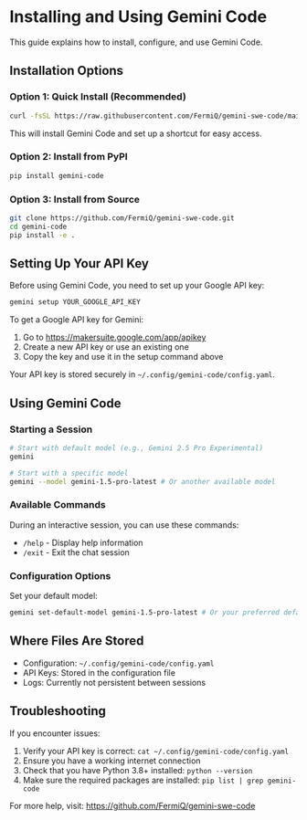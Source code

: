 # Installing and Using Gemini Code

This guide explains how to install, configure, and use Gemini Code.

## Installation Options

### Option 1: Quick Install (Recommended)

```bash
curl -fsSL https://raw.githubusercontent.com/FermiQ/gemini-swe-code/main/install.sh | bash
```

This will install Gemini Code and set up a shortcut for easy access.

### Option 2: Install from PyPI

```bash
pip install gemini-code
```

### Option 3: Install from Source

```bash
git clone https://github.com/FermiQ/gemini-swe-code.git
cd gemini-code
pip install -e .
```

## Setting Up Your API Key

Before using Gemini Code, you need to set up your Google API key:

```bash
gemini setup YOUR_GOOGLE_API_KEY
```

To get a Google API key for Gemini:
1. Go to https://makersuite.google.com/app/apikey
2. Create a new API key or use an existing one
3. Copy the key and use it in the setup command above

Your API key is stored securely in `~/.config/gemini-code/config.yaml`.

## Using Gemini Code

### Starting a Session

```bash
# Start with default model (e.g., Gemini 2.5 Pro Experimental)
gemini

# Start with a specific model
gemini --model gemini-1.5-pro-latest # Or another available model
```

### Available Commands

During an interactive session, you can use these commands:

- `/help` - Display help information
- `/exit` - Exit the chat session

### Configuration Options

Set your default model:

```bash
gemini set-default-model gemini-1.5-pro-latest # Or your preferred default
```

## Where Files Are Stored

- Configuration: `~/.config/gemini-code/config.yaml`
- API Keys: Stored in the configuration file
- Logs: Currently not persistent between sessions

## Troubleshooting

If you encounter issues:

1. Verify your API key is correct: `cat ~/.config/gemini-code/config.yaml`
2. Ensure you have a working internet connection
3. Check that you have Python 3.8+ installed: `python --version`
4. Make sure the required packages are installed: `pip list | grep gemini-code`

For more help, visit: https://github.com/FermiQ/gemini-swe-code